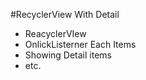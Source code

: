 #RecyclerView With Detail

- ReacyclerVIew
- OnlickListerner Each Items
- Showing Detail items
- etc.
